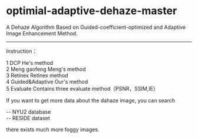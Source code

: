 # optimial-adaptive-dehaze-master
A Dehaze Algorithm Based on Guided-coefficient-optimized and Adaptive Image Enhancement Method.

---------------------------------------------------------------------------------------------
Instruction：  

1  DCP                                       He's method  
2  Meng gaofeng                              Meng's method  
3  Retinex                                   Retinex method  
4  Guided&Adaptive                           Our's method  
5  Evaluate                                  Contains three evaluate method（PSNR，SSIM,IE）  

If you want to get more data about the dahaze image, you can search   
  
--      NYU2 database  
--      RESIDE dataset  
  
there exists much more foggy images.  
